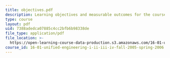 ```yaml
---
title: objectives.pdf
description: Learning objectives and measurable outcomes for the course.
type: course
layout: pdf
uid: 7388adedca07885c4cc2bfb6b98338de
file_type: application/pdf
file_location: >-
  https://open-learning-course-data-production.s3.amazonaws.com/16-01-unified-engineering-i-ii-iii-iv-fall-2005-spring-2006/7388adedca07885c4cc2bfb6b98338de_objectives.pdf
course_id: 16-01-unified-engineering-i-ii-iii-iv-fall-2005-spring-2006
---
```

